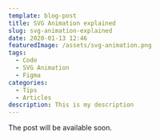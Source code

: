 ```yaml
---
template: blog-post
title: SVG Animation explained
slug: svg-animation-explained
date: 2020-01-13 12:46
featuredImage: /assets/svg-animation.png
tags:
  - Code
  - SVG Animation
  - Figma
categories:
  - Tips
  - Articles
description: This is my description
---
```

The post will be available soon.